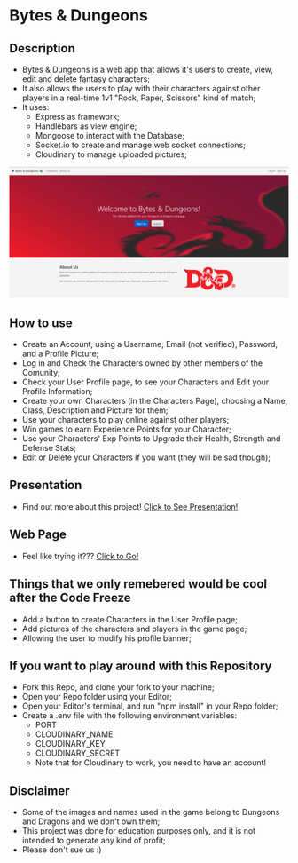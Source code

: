 # Bytes & Dungeons

## Description

- Bytes & Dungeons is a web app that allows it's users to create, view, edit and delete fantasy characters;
- It also allows the users to play with their characters against other players in a real-time 1v1 "Rock, Paper, Scissors" kind of match;
- It uses:
    - Express as framework;
    - Handlebars as view engine;
    - Mongoose to interact with the Database;
    - Socket.io to create and manage web socket connections;
    - Cloudinary to manage uploaded pictures;

![ScreenShot](./public/images/main-screenshot.png)

## How to use

- Create an Account, using a Username, Email (not verified), Password, and a Profile Picture;
- Log in and Check the Characters owned by other members of the Comunity;
- Check your User Profile page, to see your Characters and Edit your Profile Information;
- Create your own Characters (in the Characters Page), choosing a Name, Class, Description and Picture for them;
- Use your characters to play online against other players;
- Win games to earn Experience Points for your Character;
- Use your Characters' Exp Points to Upgrade their Health, Strength and Defense Stats;
- Edit or Delete your Characters if you want (they will be sad though);

## Presentation

- Find out more about this project!
[Click to See Presentation!](https://drive.google.com/file/d/1OJLmj4KQ5QIZ1gBC_Rn9q9ayze_zVFUd/view?usp=sharing)

## Web Page

- Feel like trying it???
[Click to Go!](https://bytes-and-dungeons.adaptable.app/)

## Things that we only remebered would be cool after the Code Freeze

- Add a button to create Characters in the User Profile page;
- Add pictures of the characters and players in the game page;
- Allowing the user to modify his profile banner;

## If you want to play around with this Repository

- Fork this Repo, and clone your fork to your machine;
- Open your Repo folder using your Editor;
- Open your Editor's terminal, and run "npm install" in your Repo folder;
- Create a .env file with the following environment variables:
    - PORT
    - CLOUDINARY_NAME
    - CLOUDINARY_KEY
    - CLOUDINARY_SECRET
    - Note that for Cloudinary to work, you need to have an account!

## Disclaimer

- Some of the images and names used in the game belong to Dungeons and Dragons and we don't own them;
- This project was done for education purposes only, and it is not intended to generate any kind of profit;
- Please don't sue us :)